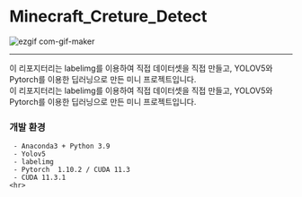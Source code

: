 <h1>Minecraft_Creture_Detect</h1>



![ezgif com-gif-maker](https://user-images.githubusercontent.com/80799025/152316639-2e6f3114-59f6-4052-9f2e-431293fcb22f.gif)

  <hr>
이 리포지터리는 labelimg를 이용하여 직접 데이터셋을 직접 만들고,  YOLOV5와 Pytorch를 이용한 딥러닝으로 만든 미니 프로젝트입니다.</br>이 리포지터리는 labelimg를 
  이용하여 직접 데이터셋을 직접 만들고,  YOLOV5와 Pytorch를 이용한 딥러닝으로 만든 미니 프로젝트입니다.

 

<h3>개발 환경</h3>


     - Anaconda3 + Python 3.9
     - Yolov5
     - labelimg
     - Pytorch  1.10.2 / CUDA 11.3
     - CUDA 11.3.1
    <hr>

